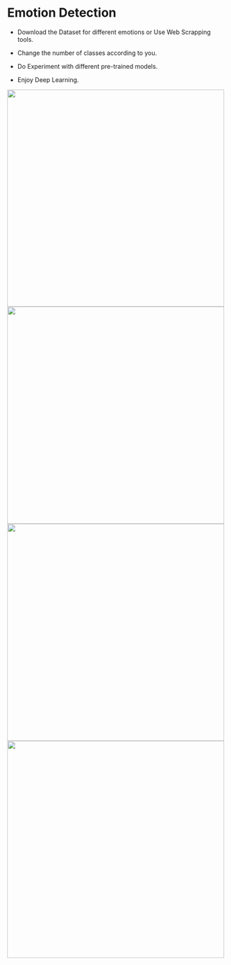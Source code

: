 # Emotion Detection

- Download the Dataset for different emotions or Use Web Scrapping tools.

- Change the number of classes according to you.

- Do Experiment with different pre-trained models.

- Enjoy Deep Learning.

<img src="https://user-images.githubusercontent.com/49981970/66385313-ea551700-e9dd-11e9-847b-0765572833a6.jpg" width="500" height="500">
<img src="https://user-images.githubusercontent.com/49981970/66385330-f214bb80-e9dd-11e9-8388-07ad48d03dd2.jpg" width="500" height="500">
<img src="https://user-images.githubusercontent.com/49981970/66385331-f214bb80-e9dd-11e9-9cfc-70b6dbad0e55.jpg" width="500" height="500">
<img src="https://user-images.githubusercontent.com/49981970/66385333-f214bb80-e9dd-11e9-9105-a24309d362dc.jpg" width="500" height="500">

